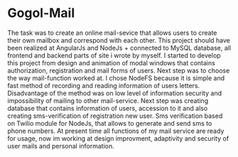 # Gogol-Mail
The task was to create an online mail-sevice that allows users to create their own mailbox and correspond with each other.
This project should have been realized at AngularJs and NodeJs + connected to MySQL database, all frontend and backend parts of site
i wrote by myself. I started to develop this project from design and animation of modal windows that contains authorization, 
registration and mail forms of users. Next step was to choose the way mail-function worked at. I chose NodeFS because it is simple and 
fast method of recording and reading information of users letters. Disadvantage of the method was on low level of information security 
and impossibility of mailing to other mail-service. Next step was creating database that contains information of users, 
accession to it and also creating sms-verification of registration new user. Sms verification based on Twilio module for NodeJs, 
that allows to generate and send sms to phone numbers. At present time all functions of my mail service are ready for usage, now
im working at design improvment, adaptivity and security of user mails and personal information.
